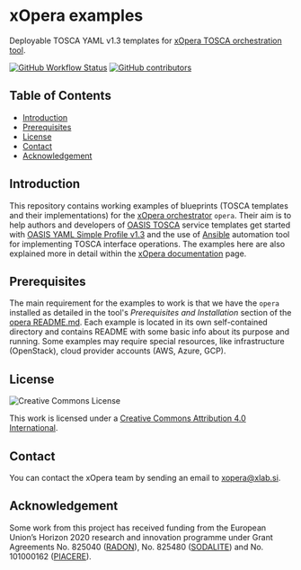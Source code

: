 # xOpera examples
Deployable TOSCA YAML v1.3 templates for [xOpera TOSCA orchestration tool].

[![GitHub Workflow Status](https://img.shields.io/github/workflow/status/xlab-si/xopera-examples/Validate%20examples%20with%20xOpera%20orchestrator?label=validation)](https://github.com/xlab-si/xopera-examples/actions?query=workflow%3A%22Validate+examples+with+xOpera+orchestrator%22)
[![GitHub contributors](https://img.shields.io/github/contributors/xlab-si/xopera-examples)](https://github.com/xlab-si/xopera-examples/graphs/contributors)

## Table of Contents
  - [Introduction](#introduction)
  - [Prerequisites](#prerequisites)
  - [License](#license)
  - [Contact](#contact)
  - [Acknowledgement](#acknowledgement)

## Introduction
This repository contains working examples of blueprints (TOSCA templates and their implementations) for the
[xOpera orchestrator] `opera`. 
Their aim is to help authors and developers of [OASIS TOSCA] service templates get started with 
[OASIS YAML Simple Profile v1.3] and the use of [Ansible] automation tool for implementing TOSCA interface operations.
The examples here are also explained more in detail within the [xOpera documentation] page.

## Prerequisites
The main requirement for the examples to work is that we have the ``opera`` installed as detailed in the tool's 
*Prerequisites and Installation* section of the [opera README.md]. 
Each example is located in its own self-contained directory and contains README with some basic info about its purpose 
and running. 
Some examples may require special  resources, like infrastructure (OpenStack), cloud provider accounts (AWS, Azure, 
GCP).

## License
![Creative Commons License](https://licensebuttons.net/l/by/4.0/88x31.png)

This work is licensed under a [Creative Commons Attribution 4.0 International].

## Contact
You can contact the xOpera team by sending an email to [xopera@xlab.si].

## Acknowledgement
Some work from this project has received funding from the European Union’s Horizon 2020 research and innovation 
programme under Grant Agreements No. 825040 ([RADON]), No. 825480 ([SODALITE]) and No. 101000162 ([PIACERE]).

[xOpera TOSCA orchestration tool]: https://github.com/xlab-si/xopera-opera
[xOpera orchestrator]: https://github.com/xlab-si/xopera-opera
[OASIS TOSCA]: https://www.oasis-open.org/committees/tc_home.php?wg_abbrev=tosca
[OASIS YAML Simple Profile v1.3]: https://docs.oasis-open.org/tosca/TOSCA-Simple-Profile-YAML/v1.3/cos01/TOSCA-Simple-Profile-YAML-v1.3-cos01.html
[Ansible]: https://www.ansible.com/
[xOpera documentation]: https://xlab-si.github.io/xopera-docs/examples.html
[opera README.md]: https://github.com/xlab-si/xopera-opera/blob/master/README.md
[Creative Commons Attribution 4.0 International]: https://creativecommons.org/licenses/by/4.0/
[xopera@xlab.si]: mailto:xopera@xlab.si
[RADON]: http://radon-h2020.eu
[SODALITE]: http://www.sodalite.eu/
[PIACERE]: https://www.piacere-project.eu/
